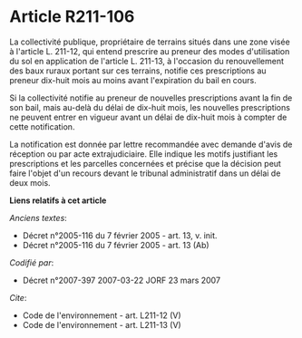 # Article R211-106

La collectivité publique, propriétaire de terrains situés dans une zone visée à l'article L. 211-12, qui entend prescrire au
preneur des modes d'utilisation du sol en application de l'article L. 211-13, à l'occasion du renouvellement des baux ruraux
portant sur ces terrains, notifie ces prescriptions au preneur dix-huit mois au moins avant l'expiration du bail en cours. 

Si la collectivité notifie au preneur de nouvelles prescriptions avant la fin de son bail, mais au-delà du délai de dix-huit
mois, les nouvelles prescriptions ne peuvent entrer en vigueur avant un délai de dix-huit mois à compter de cette
notification. 

La notification est donnée par lettre recommandée avec demande d'avis de réception ou par acte extrajudiciaire. Elle indique
les motifs justifiant les prescriptions et les parcelles concernées et précise que la décision peut faire l'objet d'un
recours devant le tribunal administratif dans un délai de deux mois.

**Liens relatifs à cet article**

_Anciens textes_:

  - Décret n°2005-116 du 7 février 2005 - art. 13, v. init.
  - Décret n°2005-116 du 7 février 2005 - art. 13 (Ab)

_Codifié par_:

  - Décret n°2007-397 2007-03-22 JORF 23 mars 2007

_Cite_:

  - Code de l'environnement - art. L211-12 (V)
  - Code de l'environnement - art. L211-13 (V)

